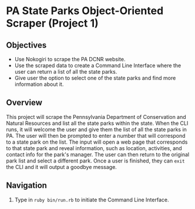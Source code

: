 # PA State Parks Object-Oriented Scraper (Project 1)

## Objectives
- Use Nokogiri to scrape the PA DCNR website.
- Use the scraped data to create a Command Line Interface where the user can return a list of all the state parks.
- Give user the option to select one of the state parks and find more information about it.

## Overview

This project will scrape the Pennsylvania Department of Conservation and Natural Resources and list all the state parks within the state. When the CLI runs, it will welcome the user and give them the list of all the state parks in PA. The user will then be prompted to enter a number that will correspond to a state park on the list. The input will open a web page that corresponds to that state park and reveal information, such as location, activities, and contact info for the park's manager. The user can then return to the original park list and select a different park. Once a user is finished, they can `exit` the CLI and it will output a goodbye message.

## Navigation

1. Type in `ruby bin/run.rb` to initiate the Command Line Interface.